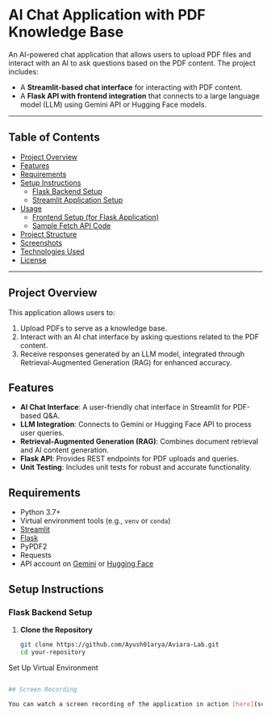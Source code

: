 # AI Chat Application with PDF Knowledge Base

An AI-powered chat application that allows users to upload PDF files and interact with an AI to ask questions based on the PDF content. The project includes:
- A **Streamlit-based chat interface** for interacting with PDF content.
- A **Flask API with frontend integration** that connects to a large language model (LLM) using Gemini API or Hugging Face models.

---

## Table of Contents

- [Project Overview](#project-overview)
- [Features](#features)
- [Requirements](#requirements)
- [Setup Instructions](#setup-instructions)
  - [Flask Backend Setup](#flask-backend-setup)
  - [Streamlit Application Setup](#streamlit-application-setup)
- [Usage](#usage)
  - [Frontend Setup (for Flask Application)](#frontend-setup-for-flask-application)
  - [Sample Fetch API Code](#sample-fetch-api-code)
- [Project Structure](#project-structure)
- [Screenshots](#screenshots)
- [Technologies Used](#technologies-used)
- [License](#license)

---

## Project Overview

This application allows users to:
1. Upload PDFs to serve as a knowledge base.
2. Interact with an AI chat interface by asking questions related to the PDF content.
3. Receive responses generated by an LLM model, integrated through Retrieval-Augmented Generation (RAG) for enhanced accuracy.

## Features

- **AI Chat Interface**: A user-friendly chat interface in Streamlit for PDF-based Q&A.
- **LLM Integration**: Connects to Gemini or Hugging Face API to process user queries.
- **Retrieval-Augmented Generation (RAG)**: Combines document retrieval and AI content generation.
- **Flask API**: Provides REST endpoints for PDF uploads and queries.
- **Unit Testing**: Includes unit tests for robust and accurate functionality.

## Requirements

- Python 3.7+
- Virtual environment tools (e.g., `venv` or `conda`)
- [Streamlit](https://streamlit.io/)
- [Flask](https://flask.palletsprojects.com/)
- PyPDF2
- Requests
- API account on [Gemini](https://gemini.api.com) or [Hugging Face](https://huggingface.co)

## Setup Instructions

### Flask Backend Setup

1. **Clone the Repository**
   ```bash
   git clone https://github.com/Ayush01arya/Aviara-Lab.git
   cd your-repository
Set Up Virtual Environment

```bash

## Screen Recording

You can watch a screen recording of the application in action [here](screen_record/screen%20record.mp4).
